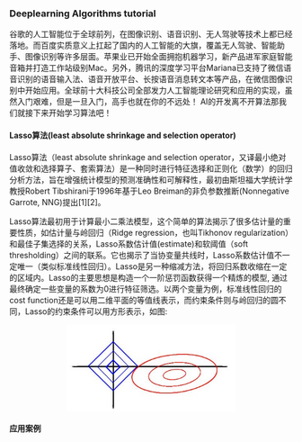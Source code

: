 ### Deeplearning Algorithms tutorial
谷歌的人工智能位于全球前列，在图像识别、语音识别、无人驾驶等技术上都已经落地。而百度实质意义上扛起了国内的人工智能的大旗，覆盖无人驾驶、智能助手、图像识别等许多层面。苹果业已开始全面拥抱机器学习，新产品进军家庭智能音箱并打造工作站级别Mac。另外，腾讯的深度学习平台Mariana已支持了微信语音识别的语音输入法、语音开放平台、长按语音消息转文本等产品，在微信图像识别中开始应用。全球前十大科技公司全部发力人工智能理论研究和应用的实现，虽然入门艰难，但是一旦入门，高手也就在你的不远处！
AI的开发离不开算法那我们就接下来开始学习算法吧！

#### Lasso算法(least absolute shrinkage and selection operator)

Lasso算法（least absolute shrinkage and selection operator，又译最小绝对值收敛和选择算子、套索算法）是一种同时进行特征选择和正则化（数学）的回归分析方法，旨在增强统计模型的预测准确性和可解释性，最初由斯坦福大学统计学教授Robert Tibshirani于1996年基于Leo Breiman的非负参数推断(Nonnegative Garrote, NNG)提出[1][2]。

Lasso算法最初用于计算最小二乘法模型，这个简单的算法揭示了很多估计量的重要性质，如估计量与岭回归（Ridge regression，也叫Tikhonov regularization）和最佳子集选择的关系，Lasso系数估计值(estimate)和软阈值（soft thresholding）之间的联系。它也揭示了当协变量共线时，Lasso系数估计值不一定唯一（类似标准线性回归）。Lasso是另一种缩减方法，将回归系数收缩在一定的区域内。Lasso的主要思想是构造一个一阶惩罚函数获得一个精炼的模型, 通过最终确定一些变量的系数为0进行特征筛选。以两个变量为例，标准线性回归的cost function还是可以用二维平面的等值线表示，而约束条件则与岭回归的圆不同，Lasso的约束条件可以用方形表示，如图:

<p align="center">
<img width="300" align="center" src="../../images/172.jpg" />
</p>



#### 应用案例
